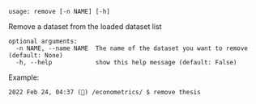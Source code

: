 ```
usage: remove [-n NAME] [-h]
```

Remove a dataset from the loaded dataset list

```
optional arguments:
  -n NAME, --name NAME  The name of the dataset you want to remove (default: None)
  -h, --help            show this help message (default: False)
```

Example:

```
2022 Feb 24, 04:37 (🦋) /econometrics/ $ remove thesis
```
